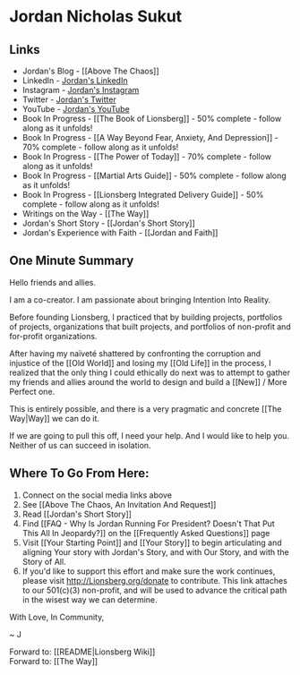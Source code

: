 # Jordan Nicholas Sukut

## Links
- Jordan's Blog - [[Above The Chaos]]    
- LinkedIn - [Jordan's LinkedIn](https://www.linkedin.com/in/jordannicholassukut)    
- Instagram - [Jordan's Instagram](https://www.instagram.com/jnicholasone)    
- Twitter - [Jordan's Twitter](https://www.twitter.com/jnicholasone)     
- YouTube - [Jordan's YouTube](https://youtube.com/channel/UC11z9ZvB0VJATYGN7Zs104w)    
- Book In Progress - [[The Book of Lionsberg]] - 50% complete - follow along as it unfolds!  
- Book In Progress - [[A Way Beyond Fear, Anxiety, And Depression]] - 70% complete - follow along as it unfolds! 
- Book In Progress - [[The Power of Today]]  - 70% complete - follow along as it unfolds! 
- Book In Progress - [[Martial Arts Guide]] - 50% complete - follow along as it unfolds!  
- Book In Progress - [[Lionsberg Integrated Delivery Guide]] - 50% complete - follow along as it unfolds!  
- Writings on the Way - [[The Way]]  
- Jordan's Short Story - [[Jordan's Short Story]]  
- Jordan's Experience with Faith - [[Jordan and Faith]]  

## One Minute Summary 

Hello friends and allies. 

I am a co-creator. I am passionate about bringing Intention Into Reality. 

Before founding Lionsberg, I practiced that by building projects, portfolios of projects, organizations that built projects, and portfolios of non-profit and for-profit organizations. 

After having my naïveté shattered by confronting the corruption and injustice of the [[Old World]] and losing my [[Old Life]] in the process, I realized that the only thing I could ethically do next was to attempt to gather my friends and allies around the world to design and build a [[New]] / More Perfect one. 

This is entirely possible, and there is a very pragmatic and concrete [[The Way|Way]] we can do it. 

If we are going to pull this off, I need your help. And I would like to help you. Neither of us can succeed in isolation. 

## Where To Go From Here: 
1. Connect on the social media links above  
2. See [[Above The Chaos, An Invitation And Request]]  
3. Read [[Jordan's Short Story]]   
4. Find [[FAQ - Why Is Jordan Running For President? Doesn't That Put This All In Jeopardy?]] on the [[Frequently Asked Questions]] page   
5. Visit [[Your Starting Point]] and [[Your Story]] to begin articulating and aligning Your story with Jordan's Story, and with Our Story, and with the Story of All.   
6. If you'd like to support this effort and make sure the work continues, please visit http://Lionsberg.org/donate to contribute. This link attaches to our 501(c)(3) non-profit, and will be used to advance the critical path in the wisest way we can determine.  

With Love, In Community, 

~ J 

Forward to: [[README|Lionsberg Wiki]]  
Forward to: [[The Way]]  